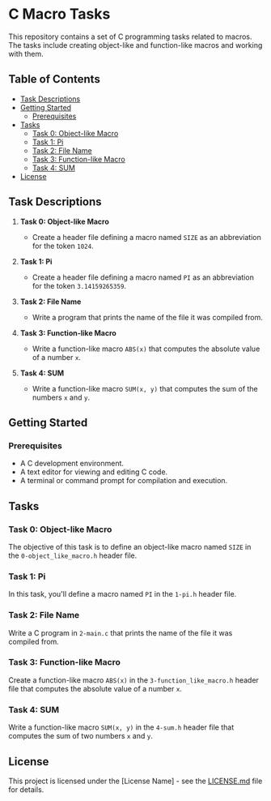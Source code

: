 # C Macro Tasks

This repository contains a set of C programming tasks related to macros. The tasks include creating object-like and function-like macros and working with them.

## Table of Contents

- [Task Descriptions](#task-descriptions)
- [Getting Started](#getting-started)
  - [Prerequisites](#prerequisites)
- [Tasks](#tasks)
  - [Task 0: Object-like Macro](#task-0-object-like-macro)
  - [Task 1: Pi](#task-1-pi)
  - [Task 2: File Name](#task-2-file-name)
  - [Task 3: Function-like Macro](#task-3-function-like-macro)
  - [Task 4: SUM](#task-4-sum)
- [License](#license)

## Task Descriptions

1. **Task 0: Object-like Macro**
   - Create a header file defining a macro named `SIZE` as an abbreviation for the token `1024`.

2. **Task 1: Pi**
   - Create a header file defining a macro named `PI` as an abbreviation for the token `3.14159265359`.

3. **Task 2: File Name**
   - Write a program that prints the name of the file it was compiled from.

4. **Task 3: Function-like Macro**
   - Write a function-like macro `ABS(x)` that computes the absolute value of a number `x`.

5. **Task 4: SUM**
   - Write a function-like macro `SUM(x, y)` that computes the sum of the numbers `x` and `y`.

## Getting Started

### Prerequisites

- A C development environment.
- A text editor for viewing and editing C code.
- A terminal or command prompt for compilation and execution.

## Tasks

### Task 0: Object-like Macro

The objective of this task is to define an object-like macro named `SIZE` in the `0-object_like_macro.h` header file.

### Task 1: Pi

In this task, you'll define a macro named `PI` in the `1-pi.h` header file.

### Task 2: File Name

Write a C program in `2-main.c` that prints the name of the file it was compiled from.

### Task 3: Function-like Macro

Create a function-like macro `ABS(x)` in the `3-function_like_macro.h` header file that computes the absolute value of a number `x`.

### Task 4: SUM

Write a function-like macro `SUM(x, y)` in the `4-sum.h` header file that computes the sum of two numbers `x` and `y`.

## License

This project is licensed under the [License Name] - see the [LICENSE.md](LICENSE.md) file for details.

